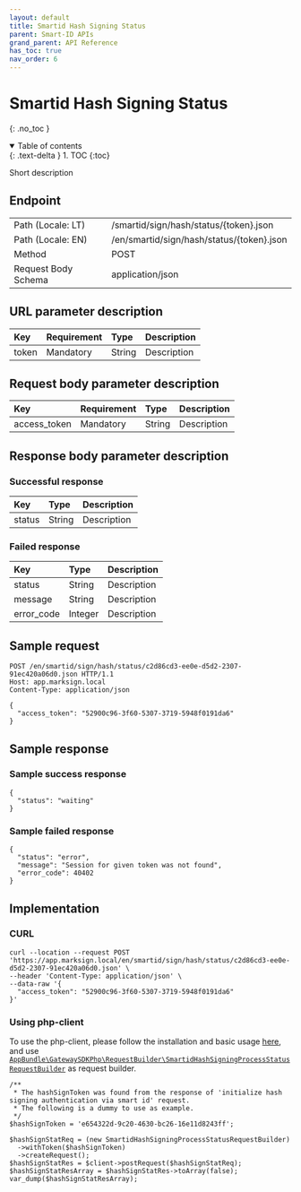 ```yaml
---
layout: default
title: Smartid Hash Signing Status
parent: Smart-ID APIs
grand_parent: API Reference
has_toc: true
nav_order: 6
---
```


# Smartid Hash Signing Status
{: .no_toc }

<details open markdown="block">
  <summary>
    Table of contents
  </summary>
  {: .text-delta }
1. TOC
{:toc}
</details>

Short description

## Endpoint

<table>
  <tbody>
    <tr>
      <td>Path (Locale: LT)</td>
      <td>/smartid/sign/hash/status/{token}.json</td>
    </tr>
    <tr>
      <td>Path (Locale: EN)</td>
      <td>/en/smartid/sign/hash/status/{token}.json</td>
    </tr>
    <tr>
      <td>Method</td>
      <td>POST</td>
    </tr>
    <tr>
      <td>Request Body Schema</td>
      <td>application/json</td>
    </tr>
  </tbody>
</table>

## URL parameter description

| Key | Requirement | Type | Description |
| :--- | :--- | :--- | :--- |
| token | Mandatory | String | Description |

## Request body parameter description

| Key | Requirement | Type | Description |
| :--- | :--- | :--- | :--- |
| access_token | Mandatory | String | Description |



## Response body parameter description

### Successful response

| Key | Type | Description |
| :--- | :--- | :--- |
| status | String | Description |



### Failed response

| Key | Type | Description |
| :--- | :--- | :--- |
| status | String | Description |
| message | String | Description |
| error_code | Integer | Description |



## Sample request

```
POST /en/smartid/sign/hash/status/c2d86cd3-ee0e-d5d2-2307-91ec420a06d0.json HTTP/1.1
Host: app.marksign.local
Content-Type: application/json

{
  "access_token": "52900c96-3f60-5307-3719-5948f0191da6"
}
```

## Sample response

### Sample success response

```
{
  "status": "waiting"
}
```

### Sample failed response

```
{
  "status": "error",
  "message": "Session for given token was not found",
  "error_code": 40402
}
```

## Implementation

### CURL

```
curl --location --request POST 'https://app.marksign.local/en/smartid/sign/hash/status/c2d86cd3-ee0e-d5d2-2307-91ec420a06d0.json' \
--header 'Content-Type: application/json' \
--data-raw '{
  "access_token": "52900c96-3f60-5307-3719-5948f0191da6"
}'
```

### Using php-client

To use the php-client, please follow the installation and basic usage [here](/documentation/sdk-php-client.html#usage), and use [`AppBundle\GatewaySDKPhp\RequestBuilder\SmartidHashSigningProcessStatusRequestBuilder`](/documentation/class-ref/GatewaySDKPhp/RequestBuilder/SmartidHashSigningProcessStatusRequestBuilder.html) as request builder.

```
/**
 * The hashSignToken was found from the response of 'initialize hash signing authentication via smart id' request.
 * The following is a dummy to use as example.
 */
$hashSignToken = 'e654322d-9c20-4630-bc26-16e11d8243ff';

$hashSignStatReq = (new SmartidHashSigningProcessStatusRequestBuilder)
  ->withToken($hashSignToken)
  ->createRequest();
$hashSignStatRes = $client->postRequest($hashSignStatReq);
$hashSignStatResArray = $hashSignStatRes->toArray(false);
var_dump($hashSignStatResArray);
```
